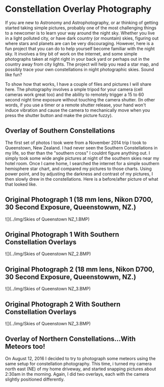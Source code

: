# Constellation Overlay Photography

If you are new to Astronomy and Astrophotography, or ar thinking of getting started taking simple pictures, probably one of the most challenging things to a newcomer is to learn your way around the night sky. Whether you live in a light polluted city, or have dark country (or mountain) skies, figuring out where stars and planets are can be very discouraging. However, here is a fun project that you can do to help yourself become familiar with the night sky. It involves a tiny bit of work on the internet, and some simple photographs taken at night right in your back yard or perhaps out in the country away from city lights. The project will help you read a star map, and possibly trace your own constellations in night photographic skies. Sound like fun?

To show how that works, I have a couple of files and pictures I will share here. The photography involves a smple tripod for your camera (cell cameras work great too) and the ability to remotely trigger a 15 to 60 second night time exposure without touching the camera shutter. (In other words, if you use a timer or a remote shutter release, your hand won't induce vibration and cause the camera to mechanically move when you press the shutter button and make the picture fuzzy).  

## Overlay of Southern Constellations

The first set of photos I took were from a November 2014 trip I took to Queenstown, New Zealand. I had never seen the Southern Constellations in my life, so ther than the "southern cross" I couldnt figure anything out. I simply took some wide angle pictures at night of the southern skies near my hotel room. Once I came home, I searched the internet for a simple southern hemisphere star chart, and compared my pictures to those charts. Using power point, and by adjusting the darkness and contrast of my pictures, I then slowly drew in the constellations. Here is a before/after picture of what that looked like.

## Original Photograph 1 (18 mm lens, Nikon D700, 30 Second Exposure, Queenstowwn, NZ.) 

![](../img/Skies of Queenstown NZ_1.BMP)


## Original Photograph 1 With Southern Constellation Overlays  

![](../img/Skies of Queenstown NZ_2.BMP)

## Original Photograph 2 (18 mm lens, Nikon D700, 30 Second Exposure, Queenstowwn, NZ.) 

![](../img/Skies of Queenstown NZ_3.BMP)


## Original Photograph 2 With Southern Constellation Overlays  

![](../img/Skies of Queenstown NZ_3.BMP)





## Overlay of Northern Constellations...With Meteors too!

On August 12, 2016 I decided to try to photograph some meteors using the same setup for constellation photography. This time, i turned my camera north east (NE) of my home driveway, and started snapping pictures about 2:30am in the morning. Again, I did two overlays, each with the camera slightly positioned differently. 


